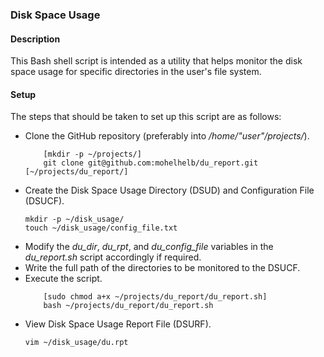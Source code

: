 ### Disk Space Usage

#### Description

This Bash shell script is intended as a utility that helps monitor the disk space usage for specific directories in the user's file system.

#### Setup

The steps that should be taken to set up this script are as follows:

- Clone the GitHub repository (preferably into */home/"user"/projects/*).
	```
        [mkdir -p ~/projects/]
        git clone git@github.com:mohelhelb/du_report.git [~/projects/du_report/]
	```
- Create the Disk Space Usage Directory (DSUD) and Configuration File (DSUCF).
	```
	mkdir -p ~/disk_usage/
	touch ~/disk_usage/config_file.txt
	```
- Modify the *du_dir*, *du_rpt*, and *du_config_file* variables in the *du_report.sh* script accordingly if required.
- Write the full path of the directories to be monitored to the DSUCF.
- Execute the script.
	```
        [sudo chmod a+x ~/projects/du_report/du_report.sh]
        bash ~/projects/du_report/du_report.sh
	```
- View Disk Space Usage Report File (DSURF).
	```
	vim ~/disk_usage/du.rpt
	```
